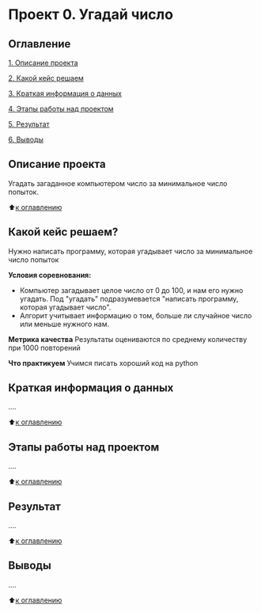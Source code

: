 # Проект 0. Угадай число

## Оглавление
[1. Описание проекта](https://github.com/TiaWww/sf_data_science/tree/main/project_0/README.md#описание-проекта)

[2. Какой кейс решаем](https://github.com/TiaWww/sf_data_science/tree/main/project_0/README.md#Какой-кейс-решаем)

[3. Краткая информация о данных](https://github.com/TiaWww/sf_data_science/tree/main/project_0/README.md#Краткая-информация-о-данных)

[4. Этапы работы над проектом](https://github.com/TiaWww/sf_data_science/tree/main/project_0/README.md#Этапы-работы-над-проектом)

[5. Результат](https://github.com/TiaWww/sf_data_science/tree/main/project_0/README.md#Результат)

[6. Выводы](https://github.com/TiaWww/sf_data_science/tree/main/project_0/README.md#Выводы)

## Описание проекта
Угадать загаданное компьютером число за минимальное число попыток.

:arrow_up:[к оглавлению](https://github.com/TiaWww/sf_data_science/tree/main/project_0/README.md#Оглавление)

## Какой кейс решаем?
Нужно написать программу, которая угадывает число за минимальное число попыток

**Условия соревнования:**
- Компьютер загадывает целое число от 0 до 100, и нам его нужно угадать. Под "угадать" подразумевается "написать программу, которая угадывает число".
- Алгорит учитывает информацию о том, больше ли случайное число или меньше нужного нам.

**Метрика качества**
Результаты оцениваются по среднему количеству при 1000 повторений

**Что практикуем**
Учимся писать хороший код на python

## Краткая информация о данных 
....

:arrow_up:[к оглавлению](https://github.com/TiaWww/sf_data_science/tree/main/project_0/README.md#Оглавление)

## Этапы работы над проектом 
....

:arrow_up:[к оглавлению](https://github.com/TiaWww/sf_data_science/tree/main/project_0/README.md#Оглавление)

## Результат
....

:arrow_up:[к оглавлению](https://github.com/TiaWww/sf_data_science/tree/main/project_0/README.md#Оглавление)

## Выводы
....

:arrow_up:[к оглавлению](https://github.com/TiaWww/sf_data_science/tree/main/project_0/README.md#Оглавление)

